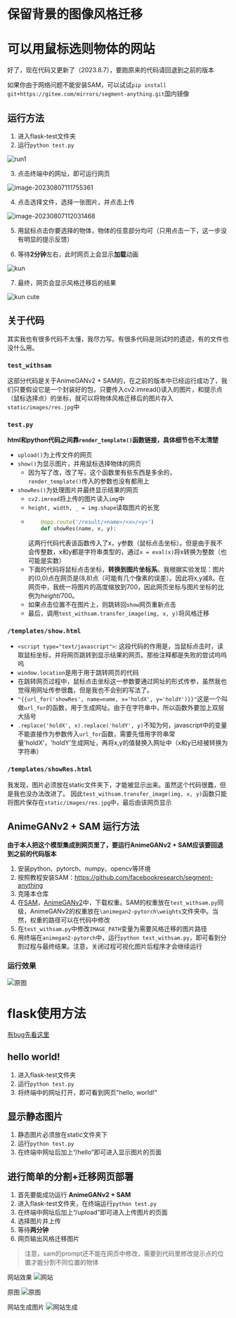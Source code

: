 # 保留背景的图像风格迁移

# 可以用鼠标选则物体的网站

好了，现在代码又更新了（2023.8.7），要跑原来的代码请回退到之前的版本

如果你由于网络问题不能安装SAM，可以试试`pip install git+https://gitee.com/mirrors/segment-anything.git`国内镜像

## 运行方法

1. 进入flask-test文件夹
2. 运行`python test.py`

![run1](flask-test/demo/run1.png)

3. 点击终端中的网址，即可运行网页

![image-20230807111755361](flask-test\demo\run2.png)

4. 点击选择文件，选择一张图片，并点击上传

![image-20230807112031468](flask-test\demo\kun.png)

5. 用鼠标点击你要选择的物体，物体的任意部分均可（只用点击一下，这一步没有明显的提示反馈）

6. 等待**2分钟**左右，此时网页上会显示**加载**动画

![kun](flask-test\demo\kun2.png)

7. 最终，网页会显示风格迁移后的结果

![kun cute](flask-test/demo/kun3.png)

## 关于代码
其实我也有很多代码不太懂，我尽力写。有很多代码是测试时的遗迹，有的文件也没什么用。

### `test_withsam`
这部分代码是关于AnimeGANv2 + SAM的，在之前的版本中已经运行成功了，我们只要假设它是一个封装好的包，只要传入cv2.imread()读入的图片，和提示点（鼠标选择点）的坐标，就可以将物体风格迁移后的图片存入`static/images/res.jpg`中

### `test.py`
**html和python代码之间靠`render_template()`函数链接，具体细节也不太清楚**
- `upload()`为上传文件的网页
- `show()`为显示图片，并用鼠标选择物体的网页
  - 因为写了改，改了写，这个函数里有些东西是多余的，`render_template()`传入的参数也没有都用上
- `showRes()`为处理图片并最终显示结果的网页
  - `cv2.imread`将上传的图片读入`img`中
  - `height, width, _ = img.shape`读取图片的长宽
  - ```python
        @app.route('/result/<name>/<x>/<y>')
        def showRes(name, x, y):
    ```
    这两行代码代表该函数传入了x，y参数（鼠标点击坐标）。但是由于我不会传整数，x和y都是字符串类型的，通过`x = eval(x)`将x转换为整数（也可能是实数）
  - 下面的代码将鼠标点击坐标，**转换到图片坐标系**。我根据实验发现：图片的(0,0)点在网页是(8,8)点（可能有几个像素的误差）。因此将x,y减8。在网页中，我统一将图片的高度缩放到700，因此网页坐标与图片坐标的比例为$height / 700$。
  - 如果点击位置不在图片上，则跳转回`show`网页重新点击
  - 最后，调用`test_withsam.transfer_image(img, x, y)`将风格迁移

### `/templates/show.html`
- `<script type="text/javascript">`: 这段代码的作用是，当鼠标点击时，读取鼠标坐标，并将网页跳转到显示结果的网页。那些注释都是失败的尝试呜呜呜
- `window.location`是用于用于跳转网页的代码
- 在跳转网页过程中，鼠标点击坐标这一参数要通过网址的形式传参，虽然我也觉得用网址传参很蠢，但是我也不会别的写法了。
- `"{{url_for('showRes', name=name, x='holdX', y='holdY')}}"`这是一个叫做`url_for`的函数，用于生成网址。由于在字符串中，所以函数外要加上双层大括号
- `.replace('holdX', x).replace('holdY', y)`不知为何，javascript中的变量不能直接作为参数传入`url_for`函数，需要先借用字符串常量'holdX'，'holdY'生成网址，再将x,y的值替换入网址中（x和y已经被转换为字符串）

### `/templates/showRes.html`
我发现，图片必须放在static文件夹下，才能被显示出来。虽然这个代码很蠢，但是我也没办法改进了。
因此`test_withsam.transfer_image(img, x, y)`函数只能将图片保存在`static/images/res.jpg`中，最后由该网页显示
## AnimeGANv2 + SAM 运行方法

**由于本人把这个模型集成到网页里了，要运行AnimeGANv2 + SAM应该要回退到之前的代码版本**

1. 安装python、pytorch、numpy、opencv等环境
2. 按照教程安装SAM：https://github.com/facebookresearch/segment-anything
3. 克隆本仓库
4. 在[SAM](https://github.com/facebookresearch/segment-anything#model-checkpoints)，[AnimeGANv2](https://github.com/bryandlee/animegan2-pytorch/tree/main/weights)中，下载权重。SAM的权重放在`test_withsam.py`同级，AnimeGANv2的权重放在`\animegan2-pytorch\weights`文件夹中。当然，权重的路径可以在代码中修改
5. 在`test_withsam.py`中修改`IMAGE_PATH`变量为需要风格迁移的图片路径
6. 用终端在`animegan2-pytorch`中，运行`python test_withsam.py`，即可看到分割过程与最终结果。注意，关闭过程可视化图片后程序才会继续运行

### 运行效果

![原图](/animegan2-pytorch/samples/results/拼图.jpg "原图")

# flask使用方法

[有bug先看这里](https://blog.csdn.net/qq_39548074/article/details/104414158)
## hello world!
1. 进入flask-test文件夹
2. 运行`python test.py`
3. 将终端中的网址打开，即可看到网页"hello, world!"

## 显示静态图片
1. 静态图片必须放在static文件夹下
2. 运行`python test.py`
3. 在终端中网址后加上“/hello”即可进入显示图片的页面
## 进行简单的分割+迁移网页部署
1. 首先要能成功运行 **AnimeGANv2 + SAM**
2. 进入flask-test文件夹，在终端运行`python test.py`
3. 在终端中网址后加上“/upload”即可进入上传图片的页面
4. 选择图片并上传
5. 等待**两分钟**
6. 网页输出风格迁移图片
> 注意，sam的prompt还不能在网页中修改，需要到代码里修改提示点的位置才能分割不同位置的物体

网站效果
![网站](flask-test/demo/proc1.png)

原图
![原图](flask-test/demo/jms.jpg)

网站生成图片
![网站生成](flask-test/demo/proc2.png)